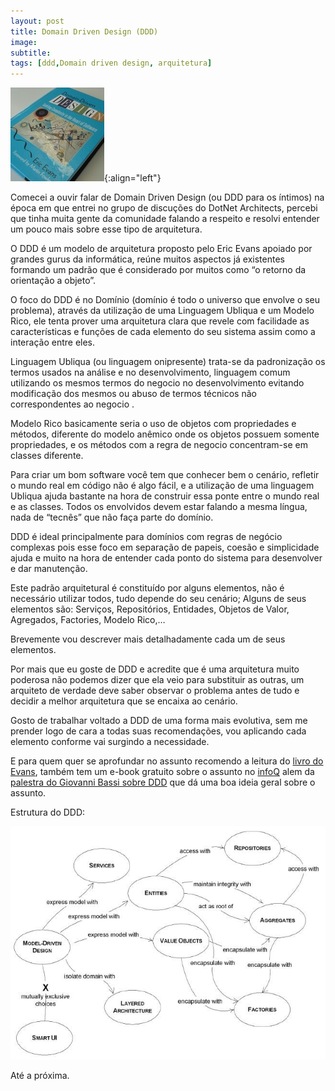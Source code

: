 ```yaml
---
layout: post
title: Domain Driven Design (DDD)
image:
subtitle:
tags: [ddd,Domain driven design, arquitetura]
---
```



![DDD](../img/posts/ddd-150x150.jpg){:align="left"}

Comecei a ouvir falar de Domain Driven Design (ou DDD para os íntimos) na  época em que entrei no grupo de discuções do DotNet Architects, percebi que tinha muita gente da comunidade falando a respeito e resolvi entender um pouco mais sobre esse tipo de arquitetura.

O DDD  é um modelo de arquitetura proposto pelo Eric Evans apoiado por grandes gurus da informática, reúne muitos aspectos já existentes formando um padrão que é considerado por muitos como “o retorno da orientação a objeto”.

O foco do DDD é no Domínio (domínio é todo o universo que envolve o seu problema), através da utilização de uma Linguagem Ubliqua e um Modelo Rico, ele tenta prover uma arquitetura clara que revele com facilidade as características e funções de cada elemento do seu sistema assim como a interação entre eles.

Linguagem Ubliqua (ou linguagem onipresente) trata-se da padronização os termos usados na análise e no desenvolvimento, linguagem comum utilizando os mesmos termos do negocio no desenvolvimento evitando modificação dos mesmos ou abuso de termos técnicos não correspondentes ao negocio .

Modelo Rico basicamente seria o uso de objetos com propriedades e  métodos, diferente do modelo anêmico onde os objetos possuem somente propriedades, e os métodos com a regra de negocio concentram-se em classes diferente.

Para criar um bom software você tem que conhecer bem o cenário, refletir o mundo real em código não é algo fácil, e a utilização de uma linguagem Ubliqua  ajuda bastante na hora de construir essa ponte entre o mundo real e as classes. Todos os envolvidos devem estar falando a mesma língua, nada de “tecnês” que não faça parte do domínio.

DDD é ideal principalmente para domínios com regras de negócio complexas pois esse foco em separação de papeis, coesão e simplicidade ajuda e muito na hora de entender cada ponto do sistema para desenvolver e dar manutenção.

Este padrão arquitetural é constituído por alguns elementos, não é necessário utilizar todos, tudo depende do seu cenário; Alguns de seus elementos são: Serviços, Repositórios, Entidades, Objetos de Valor, Agregados, Factories, Modelo Rico,…

Brevemente vou descrever mais detalhadamente cada um de seus elementos.

Por mais que eu goste de DDD e acredite que é uma arquitetura muito poderosa não podemos dizer que ela veio para substituir as outras,  um arquiteto de verdade deve saber observar o problema antes de tudo e decidir a melhor arquitetura que se encaixa ao cenário.

Gosto de trabalhar voltado a DDD de uma forma mais evolutiva, sem me prender logo de cara a todas suas recomendações, vou aplicando cada elemento conforme vai surgindo a necessidade.

E para quem quer se aprofundar no assunto recomendo a leitura do [livro do Evans](https://www.amazon.com/Domain-Driven-Design-Tackling-Complexity-Software/dp/0321125215), também tem um e-book gratuito sobre o assunto no [infoQ](https://www.infoq.com/minibooks/domain-driven-design-quickly/) alem da [palestra do Giovanni Bassi sobre DDD](http://www.dotnetarchitects.net/post/Resultado-da-terceira-reuniao-DDD.aspx) que dá uma boa ideia geral sobre o assunto.

Estrutura do DDD:

![DDD](/img/posts/ddd-diagrama.jpg)

Até a próxima.

